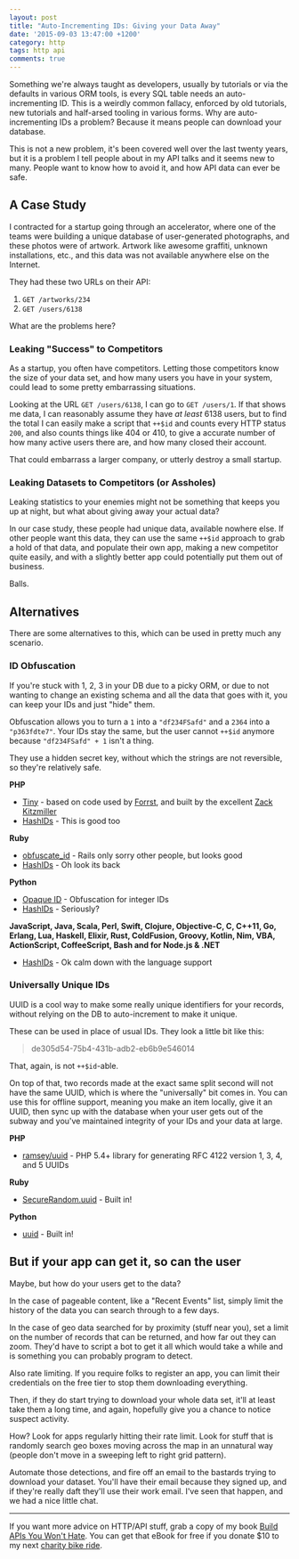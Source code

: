 ```yaml
---
layout: post
title: "Auto-Incrementing IDs: Giving your Data Away"
date: '2015-09-03 13:47:00 +1200'
category: http
tags: http api
comments: true
---
```


Something we're always taught as developers, usually by tutorials or via the defaults in various ORM tools, is every SQL table needs an auto-incrementing ID. This is a weirdly common fallacy, enforced by old tutorials, new tutorials and half-arsed tooling in various forms. Why are auto-incrementing IDs a problem? Because it means people can download your database. 

This is not a new problem, it's been covered well over the last twenty years, but it is a problem I tell people about in my API talks and it seems new to many. People want to know how to avoid it, and how API data can ever be safe.

## A Case Study

I contracted for a startup going through an accelerator, where one of the teams were building a unique database of user-generated photographs, and these photos were of artwork. Artwork like awesome graffiti, unknown installations, etc., and this data was not available anywhere else on the Internet.

They had these two URLs on their API:

1. `GET /artworks/234`
2. `GET /users/6138`

What are the problems here?

### Leaking "Success" to Competitors

As a startup, you often have competitors. Letting those competitors know the size of your data set, and how many users you have in your system, could lead to some pretty embarrassing situations.

Looking at the URL `GET /users/6138`, I can go to `GET /users/1`. If that shows me data, I can reasonably assume they have _at least_ 6138 users, but to find the total I can easily make a script that `++$id` and counts every HTTP status `200`, and also counts things like 404 or 410, to give a accurate number of how many active users there are, and how many closed their account.

That could embarrass a larger company, or utterly destroy a small startup.

### Leaking Datasets to Competitors (or Assholes)

Leaking statistics to your enemies might not be something that keeps you up at night, but what about giving away your actual data?

In our case study, these people had unique data, available nowhere else. If other people want this data, they can use the same `++$id` approach to grab a hold of that data, and populate their own app, making a new competitor quite easily, and with a slightly better app could potentially put them out of business.

Balls.


## Alternatives

There are some alternatives to this, which can be used in pretty much any scenario. 

### ID Obfuscation

If you're stuck with 1, 2, 3 in your DB due to a picky ORM, or due to not wanting to change an existing schema and all the data that goes with it, you can keep your IDs and just "hide" them.

Obfuscation allows you to turn a `1` into a `"df234FSafd"` and a `2364` into a `"p363fdte7"`. Your IDs stay the same, but the user cannot `++$id` anymore because `"df234FSafd" + 1` isn't a thing.

They use a hidden secret key, without which the strings are not reversible, so they're relatively safe.

**PHP**

* [Tiny](https://github.com/zackkitzmiller/tiny-php/) - based on code used by [Forrst](http://zurb.com/forrst), and built by the excellent [Zack Kitzmiller](https://twitter.com/zackkitzmiller)
* [HashIDs](http://hashids.org/php/) - This is good too

**Ruby**

* [obfuscate_id](https://github.com/namick/obfuscate_id) - Rails only sorry other people, but looks good
* [HashIDs](http://hashids.org/ruby/) - Oh look its back

**Python**

* [Opaque ID](https://github.com/marekweb/opaque-id) - Obfuscation for integer IDs
* [HashIDs](http://hashids.org/python/) - Seriously?

**JavaScript, Java, Scala, Perl, Swift, Clojure, Objective-C, C, C++11, Go, Erlang, Lua, Haskell, Elixir, Rust, ColdFusion, Groovy, Kotlin, Nim, VBA, ActionScript, CoffeeScript, Bash and for Node.js & .NET**

* [HashIDs](http://hashids.org/) - Ok calm down with the language support

### Universally Unique IDs

UUID is a cool way to make some really unique identifiers for your records, without relying on the DB to auto-increment to make it unique.

These can be used in place of usual IDs. They look a little bit like this:

> de305d54-75b4-431b-adb2-eb6b9e546014

That, again, is not `++$id`-able. 

On top of that, two records made at the exact same split second will not have the same UUID, which is where the "universally" bit comes in. You can use this for offline support, meaning you make an item locally, give it an UUID, then sync up with the database when your user gets out of the subway and you've maintained integrity of your IDs and your data at large. 

**PHP**

* [ramsey/uuid](https://packagist.org/packages/ramsey/uuid) - PHP 5.4+ library for generating RFC 4122 version 1, 3, 4, and 5 UUIDs

**Ruby**

* [SecureRandom.uuid](http://ruby-doc.org/stdlib-2.2.3/libdoc/securerandom/rdoc/SecureRandom.html#method-c-uuid) - Built in!

**Python**

* [uuid](https://docs.python.org/2/library/uuid.html) - Built in!

## But if your app can get it, so can the user

Maybe, but how do your users get to the data?

In the case of pageable content, like a "Recent Events" list, simply limit the history of the data you can search through to a few days.

In the case of geo data searched for by proximity (stuff near you), set a limit on the number of records that can be returned, and how far out they can zoom. They'd have to script a bot to get it all which would take a while and is something you can probably program to detect.

Also rate limiting. If you require folks to register an app, you can limit their credentials on the free tier to stop them downloading everything. 

Then, if they do start trying to download your whole data set, it'll at least take them a long time, and again, hopefully give you a chance to notice suspect activity.

How? Look for apps regularly hitting their rate limit. Look for stuff that is randomly search geo boxes moving across the map in an unnatural way (people don't move in a sweeping left to right grid pattern). 

Automate those detections, and fire off an email to the bastards trying to download your dataset. You'll have their email because they signed up, and if they're really daft they'll use their work email. I've seen that happen, and we had a nice little chat.

<hr/>

If you want more advice on HTTP/API stuff, grab a copy of my book [Build APIs You Won't Hate](http://apisyouwonthate.com/). You can get that eBook for free if you donate $10 to my next [charity bike ride](http://fundraising.housingworks.org/index.cfm?fuseaction=donordrive.participant&participantID=2035).
